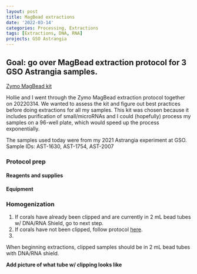 ```yaml
---
layout: post
title: MagBead extractions
date: '2022-03-14'
categories: Processing, Extractions
tags: [Extractions, DNA, RNA]
projects: GSO Astrangia 
---
```


## Goal: go over MagBead extraction protocol for 3 GSO Astrangia samples. 

[Zymo MagBead kit](https://www.zymoresearch.com/products/zymobiomics-magbead-dna-rna)

Hollie and I went through the Zymo MagBead extraction protocol together on 20220314. We wanted to assess the kit and figure out best practices before doing extractions for all my samples. This kit was chosen because it includes purification of small/microRNAs and I could (hopefully) process my samples on a 96-well plate, which would speed up the process exponentially. 

The samples used today were from my 2021 Astrangia experiment at GSO. Sample IDs: AST-1630, AST-1754, AST-2007

### Protocol prep

#### Reagents and supplies 

#### Equipment 

### Homogenization 

1. If corals have already been clipped and are currently in 2 mL bead tubes w/ DNA/RNA Shield, go to next step. 
2. If corals have not been clipped, follow protocol [here](xx). 
3. 

When beginning extractions, clipped samples should be in 2 mL bead tubes with DNA/RNA shield. 

**Add picture of what tube w/ clipping looks like**
 

